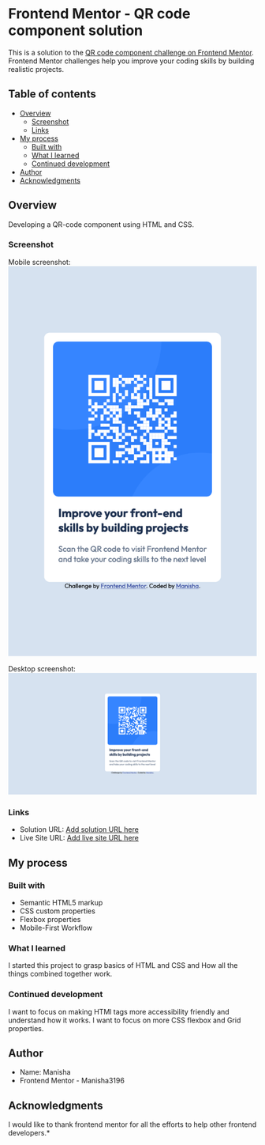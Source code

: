# Frontend Mentor - QR code component solution

This is a solution to the [QR code component challenge on Frontend Mentor](https://www.frontendmentor.io/challenges/qr-code-component-iux_sIO_H). Frontend Mentor challenges help you improve your coding skills by building realistic projects.

## Table of contents

- [Overview](#overview)
  - [Screenshot](#screenshot)
  - [Links](#links)
- [My process](#my-process)
  - [Built with](#built-with)
  - [What I learned](#what-i-learned)
  - [Continued development](#continued-development)
- [Author](#author)
- [Acknowledgments](#acknowledgments)

## Overview

Developing a QR-code component using HTML and CSS.

### Screenshot

Mobile screenshot:
![alt text](<Screenshot Mobile Frontend Mentor QR code component.png>)

Desktop screenshot:
![alt text](<Screenshot  Frontend Mentor QR code component.png>)

### Links

- Solution URL: [Add solution URL here](https://your-solution-url.com)
- Live Site URL: [Add live site URL here](https://your-live-site-url.com)

## My process

### Built with

- Semantic HTML5 markup
- CSS custom properties
- Flexbox properties
- Mobile-First Workflow

### What I learned

I started this project to grasp basics of HTML and CSS and How all the things combined together work.

### Continued development

I want to focus on making HTMl tags more accessibility friendly and understand how it works.
I want to focus on more CSS flexbox and Grid properties.

## Author

- Name: Manisha
- Frontend Mentor - Manisha3196

## Acknowledgments

I would like to thank frontend mentor for all the efforts to help other frontend developers.\*
